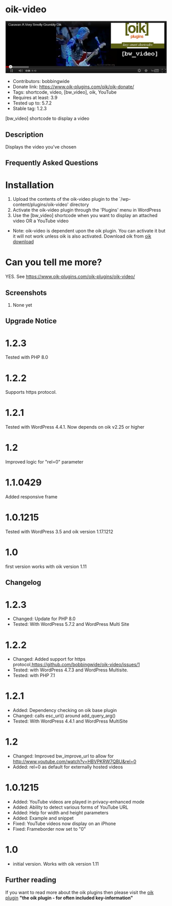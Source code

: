 # oik-video 
![banner](https://raw.githubusercontent.com/bobbingwide/oik-video/master/assets/oik-video-banner-772x250.jpg)
* Contributors: bobbingwide
* Donate link: https://www.oik-plugins.com/oik/oik-donate/
* Tags: shortcode, video, [bw_video], oik, YouTube
* Requires at least: 3.9
* Tested up to: 5.7.2
* Stable tag: 1.2.3

[bw_video] shortcode to display a video

## Description 
Displays the video you've chosen

## Frequently Asked Questions 

# Installation 
1. Upload the contents of the oik-video plugin to the `/wp-content/plugins/oik-video' directory
1. Activate the oik-video plugin through the 'Plugins' menu in WordPress
1. Use the [bw_video] shortcode when you want to display an attached video OR a YouTube video

* Note: oik-video is dependent upon the oik plugin. You can activate it but it will not work unless oik is also activated.
Download oik from
[oik download](https://wordpress.org/extend/plugins/oik/)

# Can you tell me more? 
YES. See https://www.oik-plugins.com/oik-plugins/oik-video/


## Screenshots 
1. None yet

## Upgrade Notice 
# 1.2.3 
Tested with PHP 8.0

# 1.2.2 
Supports https protocol.

# 1.2.1 
Tested with WordPress 4.4.1. Now depends on oik v2.25 or higher

# 1.2 
Improved logic for "rel=0" parameter

# 1.1.0429 
Added responsive frame

# 1.0.1215 
Tested with WordPress 3.5 and oik version 1.17.1212

# 1.0 
first version works with oik version 1.11

## Changelog 
# 1.2.3 
* Changed: Update for PHP 8.0
* Tested: With WordPress 5.7.2 and WordPress Multi Site

# 1.2.2 
* Changed: Added support for https protocol,https://github.com/bobbingwide/oik-video/issues/1
* Tested: with WordPress 4.7.3 and WordPress Multisite.
* Tested: with PHP 7.1

# 1.2.1 
* Added: Dependency checking on oik base plugin
* Changed: calls esc_url() around add_query_arg()
* Tested: With WordPress 4.4.1 and WordPress MultiSite

# 1.2 
* Changed: Improved bw_improve_url to allow for  http://www.youtube.com/watch?v=HBVPKRW7QBU&rel=0
* Added: rel=0 as default for externally hosted videos

# 1.0.1215 
* Added: YouTube videos are played in privacy-enhanced mode
* Added: Ability to detect various forms of YouTube URL
* Added: Help for width and height parameters
* Added: Example and snippet
* Fixed: YouTube videos now display on an iPhone
* Fixed: Frameborder now set to "0"

# 1.0 
* initial version. Works with oik version 1.11


## Further reading 
If you want to read more about the oik plugins then please visit the
[oik plugin](https://www.oik-plugins.com/oik)
**"the oik plugin - for often included key-information"**


